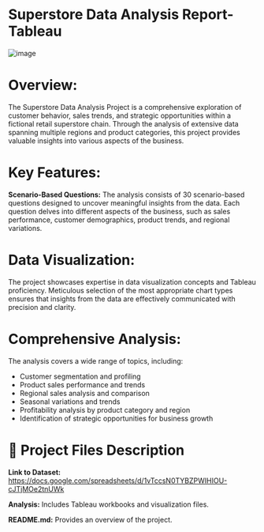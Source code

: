 # Superstore Data Analysis Report-Tableau
![image](https://github.com/ShubhPathania/Data-Visualization-and-Analysis-Tableau/assets/149718190/948519ee-2e1d-489a-9cd5-5b1ef2f26578)

# Overview:

The Superstore Data Analysis Project is a comprehensive exploration of customer behavior, sales trends, and strategic opportunities within a fictional retail superstore chain. Through the analysis of extensive data spanning multiple regions and product categories, this project provides valuable insights into various aspects of the business.

# Key Features:

**Scenario-Based Questions:** The analysis consists of 30 scenario-based questions designed to uncover meaningful insights from the data. Each question delves into different aspects of the business, such as sales performance, customer demographics, product trends, and regional variations.

# Data Visualization:

The project showcases expertise in data visualization concepts and Tableau proficiency. Meticulous selection of the most appropriate chart types ensures that insights from the data are effectively communicated with precision and clarity.

# Comprehensive Analysis:

The analysis covers a wide range of topics, including:

- Customer segmentation and profiling
- Product sales performance and trends
- Regional sales analysis and comparison
- Seasonal variations and trends
- Profitability analysis by product category and region
- Identification of strategic opportunities for business growth

# 💾 Project Files Description

**Link to Dataset:** https://docs.google.com/spreadsheets/d/1vTccsN0TYBZPWIHIOU-cJTjMOe2tnUWk

**Analysis:** Includes Tableau workbooks and visualization files.

**README.md:** Provides an overview of the project.

